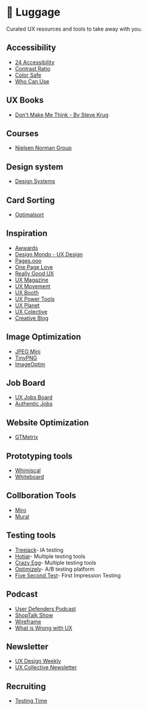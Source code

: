 # 🧳 Luggage 
Curated UX resources and tools to take away with you.
## Accessibility
* [24 Accessibility](https://www.24a11y.com)
* [Contrast Ratio](https://contrast-ratio.com)
* [Color Safe](http://colorsafe.co)
* [Who Can Use](https://whocanuse.com)
## UX Books
* [Don't Make Me Think - By Steve Krug](https://amzn.to/2OH2rre)
## Courses
* [Nielsen Norman Group](https://www.nngroup.com/)
## Design system
* [Design Systems](https://www.designsystems.com/)
## Card Sorting
* [Optimalsort](https://www.optimalworkshop.com/optimalsort/)
## Inspiration
* [Awwards](https://www.awwwards.com/)
* [Design Mondo - UX Design](https://designmodo.com/design/ux-design)
* [Pages.ooo](https://www.pages.ooo/)
* [One Page Love](https://onepagelove.com/)
* [Really Good UX](https://www.reallygoodux.io/)
* [UX Magazine](https://uxmag.com/)
* [UX Movement](https://uxmovement.com/)
* [UX Booth](https://www.uxbooth.com/)
* [UX Power Tools](https://medium.com/ux-power-tools)
* [UX Planet](https://uxplanet.org/)
* [UX Colective](https://uxdesign.cc/)
* [Creative Blog](https://www.creativebloq.com)
## Image Optimization
* [JPEG Mini](https://www.jpegmini.com/)
* [TinyPNG](https://tinypng.com/)
* [ImageOptim](https://imageoptim.com/)
## Job Board
* [UX Jobs Board](https://www.uxjobsboard.com)
* [Authentic Jobs](https://authenticjobs.com/)
## Website Optimization
* [GTMetrix](https://gtmetrix.com/)
## Prototyping tools
* [Whimiscal](https://whimsical.com/)
* [Whiteboard](https://Whiteboard.com/)
## Collboration Tools
* [Miro](https://miro.com/)
* [Mural](https://mural.com/)
## Testing tools
* [Treejack](https://www.optimalworkshop.com/treejack/)- IA testing
* [Hotjar](https://www.hotjar.com/)- Multiple testing tools
* [Crazy Egg](https://www.crazyegg.com/)- Multiple testing tools
* [Optimizely](https://www.optimizely.com/)- A/B testing platform
* [Five Second Test](https://fivesecondtest.com/)- First Impression Testing
## Podcast
* [User Defenders Podcast](https://userdefenders.com/)
* [ShopTalk Show](https://shoptalkshow.com/)
* [Wireframe](https://podcasts.apple.com/us/podcast/wireframe/id1437677219)
* [What is Wrong with UX](https://podcasts.apple.com/us/podcast/what-is-wrong-ux-users-know/id980133198)
## Newsletter
* [UX Design Weekly](https://uxdesignweekly.com/)
* [UX Collective Newsletter](https://newsletter.uxdesign.cc/)
## Recruiting
* [Testing Time](https://www.testingtime.com/en/)
